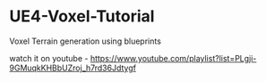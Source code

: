 # UE4-Voxel-Tutorial
Voxel Terrain generation using blueprints

watch it on youtube - https://www.youtube.com/playlist?list=PLgji-9GMuqkKHBbUZroj_h7rd36Jdtygf
